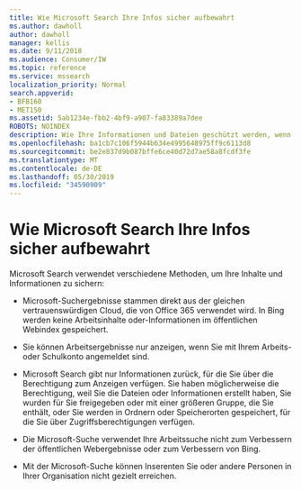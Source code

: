 ```yaml
---
title: Wie Microsoft Search Ihre Infos sicher aufbewahrt
ms.author: dawholl
author: dawholl
manager: kellis
ms.date: 9/11/2018
ms.audience: Consumer/IW
ms.topic: reference
ms.service: mssearch
localization_priority: Normal
search.appverid:
- BFB160
- MET150
ms.assetid: 5ab1234e-fbb2-4bf9-a907-fa83389a7dee
ROBOTS: NOINDEX
description: Wie Ihre Informationen und Dateien geschützt werden, wenn Sie Microsoft Search verwenden
ms.openlocfilehash: ba1cb7c106f5944b634e4995648975ff9c6113d8
ms.sourcegitcommit: be2e837d9b087bffe6ce40d72d7ae58a8fcdf3fe
ms.translationtype: MT
ms.contentlocale: de-DE
ms.lasthandoff: 05/30/2019
ms.locfileid: "34590909"
---
```

# <a name="how-microsoft-search-keeps-your-info-secure"></a>Wie Microsoft Search Ihre Infos sicher aufbewahrt

Microsoft Search verwendet verschiedene Methoden, um Ihre Inhalte und Informationen zu sichern:
  
- Microsoft-Suchergebnisse stammen direkt aus der gleichen vertrauenswürdigen Cloud, die von Office 365 verwendet wird. In Bing werden keine Arbeitsinhalte oder-Informationen im öffentlichen Webindex gespeichert.
    
- Sie können Arbeitsergebnisse nur anzeigen, wenn Sie mit Ihrem Arbeits-oder Schulkonto angemeldet sind.
    
- Microsoft Search gibt nur Informationen zurück, für die Sie über die Berechtigung zum Anzeigen verfügen. Sie haben möglicherweise die Berechtigung, weil Sie die Dateien oder Informationen erstellt haben, Sie wurden für Sie freigegeben oder mit einer größeren Gruppe, die Sie enthält, oder Sie werden in Ordnern oder Speicherorten gespeichert, für die Sie über Zugriffsberechtigungen verfügen.
    
- Die Microsoft-Suche verwendet Ihre Arbeitssuche nicht zum Verbessern der öffentlichen Webergebnisse oder zum Verbessern von Bing.
    
- Mit der Microsoft-Suche können Inserenten Sie oder andere Personen in Ihrer Organisation nicht gezielt erreichen.

  

